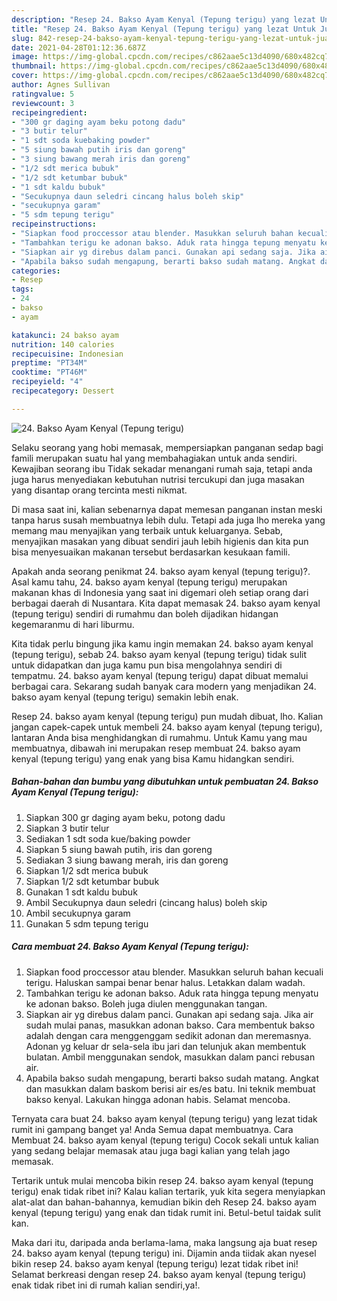 ```yaml
---
description: "Resep 24. Bakso Ayam Kenyal (Tepung terigu) yang lezat Untuk Jualan"
title: "Resep 24. Bakso Ayam Kenyal (Tepung terigu) yang lezat Untuk Jualan"
slug: 842-resep-24-bakso-ayam-kenyal-tepung-terigu-yang-lezat-untuk-jualan
date: 2021-04-28T01:12:36.687Z
image: https://img-global.cpcdn.com/recipes/c862aae5c13d4090/680x482cq70/24-bakso-ayam-kenyal-tepung-terigu-foto-resep-utama.jpg
thumbnail: https://img-global.cpcdn.com/recipes/c862aae5c13d4090/680x482cq70/24-bakso-ayam-kenyal-tepung-terigu-foto-resep-utama.jpg
cover: https://img-global.cpcdn.com/recipes/c862aae5c13d4090/680x482cq70/24-bakso-ayam-kenyal-tepung-terigu-foto-resep-utama.jpg
author: Agnes Sullivan
ratingvalue: 5
reviewcount: 3
recipeingredient:
- "300 gr daging ayam beku potong dadu"
- "3 butir telur"
- "1 sdt soda kuebaking powder"
- "5 siung bawah putih iris dan goreng"
- "3 siung bawang merah iris dan goreng"
- "1/2 sdt merica bubuk"
- "1/2 sdt ketumbar bubuk"
- "1 sdt kaldu bubuk"
- "Secukupnya daun seledri cincang halus boleh skip"
- "secukupnya garam"
- "5 sdm tepung terigu"
recipeinstructions:
- "Siapkan food proccessor atau blender. Masukkan seluruh bahan kecuali terigu. Haluskan sampai benar benar halus. Letakkan dalam wadah."
- "Tambahkan terigu ke adonan bakso. Aduk rata hingga tepung menyatu ke adonan bakso. Boleh juga diulen menggunakan tangan."
- "Siapkan air yg direbus dalam panci. Gunakan api sedang saja. Jika air sudah mulai panas, masukkan adonan bakso. Cara membentuk bakso adalah dengan cara menggenggam sedikit adonan dan meremasnya. Adonan yg keluar dr sela-sela ibu jari dan telunjuk akan membentuk bulatan. Ambil menggunakan sendok, masukkan dalam panci rebusan air."
- "Apabila bakso sudah mengapung, berarti bakso sudah matang. Angkat dan masukkan dalam baskom berisi air es/es batu. Ini teknik membuat bakso kenyal. Lakukan hingga adonan habis. Selamat mencoba."
categories:
- Resep
tags:
- 24
- bakso
- ayam

katakunci: 24 bakso ayam 
nutrition: 140 calories
recipecuisine: Indonesian
preptime: "PT34M"
cooktime: "PT46M"
recipeyield: "4"
recipecategory: Dessert

---
```



![24. Bakso Ayam Kenyal (Tepung terigu)](https://img-global.cpcdn.com/recipes/c862aae5c13d4090/680x482cq70/24-bakso-ayam-kenyal-tepung-terigu-foto-resep-utama.jpg)

Selaku seorang yang hobi memasak, mempersiapkan panganan sedap bagi famili merupakan suatu hal yang membahagiakan untuk anda sendiri. Kewajiban seorang ibu Tidak sekadar menangani rumah saja, tetapi anda juga harus menyediakan kebutuhan nutrisi tercukupi dan juga masakan yang disantap orang tercinta mesti nikmat.

Di masa  saat ini, kalian sebenarnya dapat memesan panganan instan meski tanpa harus susah membuatnya lebih dulu. Tetapi ada juga lho mereka yang memang mau menyajikan yang terbaik untuk keluarganya. Sebab, menyajikan masakan yang dibuat sendiri jauh lebih higienis dan kita pun bisa menyesuaikan makanan tersebut berdasarkan kesukaan famili. 



Apakah anda seorang penikmat 24. bakso ayam kenyal (tepung terigu)?. Asal kamu tahu, 24. bakso ayam kenyal (tepung terigu) merupakan makanan khas di Indonesia yang saat ini digemari oleh setiap orang dari berbagai daerah di Nusantara. Kita dapat memasak 24. bakso ayam kenyal (tepung terigu) sendiri di rumahmu dan boleh dijadikan hidangan kegemaranmu di hari liburmu.

Kita tidak perlu bingung jika kamu ingin memakan 24. bakso ayam kenyal (tepung terigu), sebab 24. bakso ayam kenyal (tepung terigu) tidak sulit untuk didapatkan dan juga kamu pun bisa mengolahnya sendiri di tempatmu. 24. bakso ayam kenyal (tepung terigu) dapat dibuat memalui berbagai cara. Sekarang sudah banyak cara modern yang menjadikan 24. bakso ayam kenyal (tepung terigu) semakin lebih enak.

Resep 24. bakso ayam kenyal (tepung terigu) pun mudah dibuat, lho. Kalian jangan capek-capek untuk membeli 24. bakso ayam kenyal (tepung terigu), lantaran Anda bisa menghidangkan di rumahmu. Untuk Kamu yang mau membuatnya, dibawah ini merupakan resep membuat 24. bakso ayam kenyal (tepung terigu) yang enak yang bisa Kamu hidangkan sendiri.

<!--inarticleads1-->

##### Bahan-bahan dan bumbu yang dibutuhkan untuk pembuatan 24. Bakso Ayam Kenyal (Tepung terigu):

1. Siapkan 300 gr daging ayam beku, potong dadu
1. Siapkan 3 butir telur
1. Sediakan 1 sdt soda kue/baking powder
1. Siapkan 5 siung bawah putih, iris dan goreng
1. Sediakan 3 siung bawang merah, iris dan goreng
1. Siapkan 1/2 sdt merica bubuk
1. Siapkan 1/2 sdt ketumbar bubuk
1. Gunakan 1 sdt kaldu bubuk
1. Ambil Secukupnya daun seledri (cincang halus) boleh skip
1. Ambil secukupnya garam
1. Gunakan 5 sdm tepung terigu




<!--inarticleads2-->

##### Cara membuat 24. Bakso Ayam Kenyal (Tepung terigu):

1. Siapkan food proccessor atau blender. Masukkan seluruh bahan kecuali terigu. Haluskan sampai benar benar halus. Letakkan dalam wadah.
1. Tambahkan terigu ke adonan bakso. Aduk rata hingga tepung menyatu ke adonan bakso. Boleh juga diulen menggunakan tangan.
1. Siapkan air yg direbus dalam panci. Gunakan api sedang saja. Jika air sudah mulai panas, masukkan adonan bakso. Cara membentuk bakso adalah dengan cara menggenggam sedikit adonan dan meremasnya. Adonan yg keluar dr sela-sela ibu jari dan telunjuk akan membentuk bulatan. Ambil menggunakan sendok, masukkan dalam panci rebusan air.
1. Apabila bakso sudah mengapung, berarti bakso sudah matang. Angkat dan masukkan dalam baskom berisi air es/es batu. Ini teknik membuat bakso kenyal. Lakukan hingga adonan habis. Selamat mencoba.




Ternyata cara buat 24. bakso ayam kenyal (tepung terigu) yang lezat tidak rumit ini gampang banget ya! Anda Semua dapat membuatnya. Cara Membuat 24. bakso ayam kenyal (tepung terigu) Cocok sekali untuk kalian yang sedang belajar memasak atau juga bagi kalian yang telah jago memasak.

Tertarik untuk mulai mencoba bikin resep 24. bakso ayam kenyal (tepung terigu) enak tidak ribet ini? Kalau kalian tertarik, yuk kita segera menyiapkan alat-alat dan bahan-bahannya, kemudian bikin deh Resep 24. bakso ayam kenyal (tepung terigu) yang enak dan tidak rumit ini. Betul-betul taidak sulit kan. 

Maka dari itu, daripada anda berlama-lama, maka langsung aja buat resep 24. bakso ayam kenyal (tepung terigu) ini. Dijamin anda tiidak akan nyesel bikin resep 24. bakso ayam kenyal (tepung terigu) lezat tidak ribet ini! Selamat berkreasi dengan resep 24. bakso ayam kenyal (tepung terigu) enak tidak ribet ini di rumah kalian sendiri,ya!.

